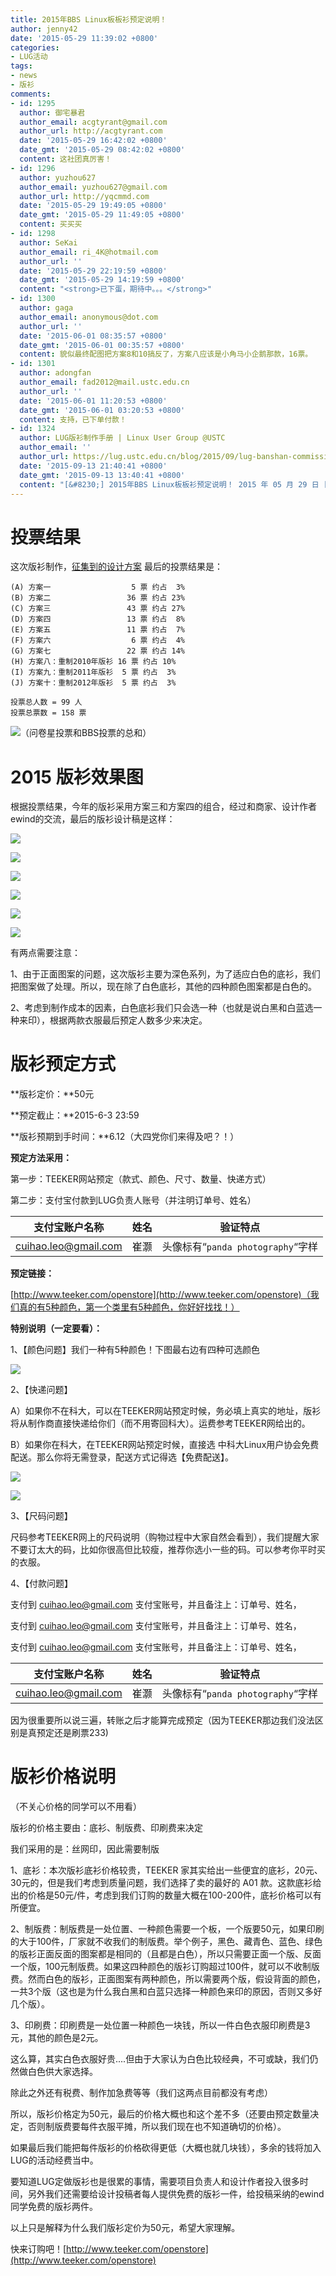 ```yaml
---
title: 2015年BBS Linux板板衫预定说明！
author: jenny42
date: '2015-05-29 11:39:02 +0800'
categories:
- LUG活动
tags:
- news
- 版衫
comments:
- id: 1295
  author: 御宅暴君
  author_email: acgtyrant@gmail.com
  author_url: http://acgtyrant.com
  date: '2015-05-29 16:42:02 +0800'
  date_gmt: '2015-05-29 08:42:02 +0800'
  content: 这社团真厉害！
- id: 1296
  author: yuzhou627
  author_email: yuzhou627@gmail.com
  author_url: http://yqcmmd.com
  date: '2015-05-29 19:49:05 +0800'
  date_gmt: '2015-05-29 11:49:05 +0800'
  content: 买买买
- id: 1298
  author: SeKai
  author_email: ri_4K@hotmail.com
  author_url: ''
  date: '2015-05-29 22:19:59 +0800'
  date_gmt: '2015-05-29 14:19:59 +0800'
  content: "<strong>已下蛋，期待中。。。</strong>"
- id: 1300
  author: gaga
  author_email: anonymous@dot.com
  author_url: ''
  date: '2015-06-01 08:35:57 +0800'
  date_gmt: '2015-06-01 00:35:57 +0800'
  content: 貌似最终配图把方案8和10搞反了，方案八应该是小角马小企鹅那款，16票。
- id: 1301
  author: adongfan
  author_email: fad2012@mail.ustc.edu.cn
  author_url: ''
  date: '2015-06-01 11:20:53 +0800'
  date_gmt: '2015-06-01 03:20:53 +0800'
  content: 支持，已下单付款！
- id: 1324
  author: LUG版衫制作手册 | Linux User Group @USTC
  author_email: ''
  author_url: https://lug.ustc.edu.cn/blog/2015/09/lug-banshan-commission-guide/
  date: '2015-09-13 21:40:41 +0800'
  date_gmt: '2015-09-13 13:40:41 +0800'
  content: "[&#8230;] 2015年BBS Linux板板衫预定说明！ 2015 年 05 月 29 日 [&#8230;]"
---
```

# 投票结果

这次版衫制作，[征集到的设计方案](https://lug.ustc.edu.cn/blog/2015/05/2015-linux-user-group-banshan/) 最后的投票结果是：

```
(A) 方案一                  5 票 约占  3%
(B) 方案二                 36 票 约占 23%
(C) 方案三                 43 票 约占 27%
(D) 方案四                 13 票 约占  8%
(E) 方案五                 11 票 约占  7%
(F) 方案六                  6 票 约占  4%
(G) 方案七                 22 票 约占 14%
(H) 方案八：重制2010年版衫 16 票 约占 10%
(I) 方案九：重制2011年版衫  5 票 约占  3%
(J) 方案十：重制2012年版衫  5 票 约占  3%

投票总人数 = 99 人 
投票总票数 = 158 票
```

![（问卷星投票和BBS投票的总和）](https://ftp.lug.ustc.edu.cn/wp-content/uploads/2015/05/合集.png)

# 2015 版衫效果图

根据投票结果，今年的版衫采用方案三和方案四的组合，经过和商家、设计作者ewind的交流，最后的版衫设计稿是这样：

![](https://ftp.lug.ustc.edu.cn/wp-content/uploads/2015/05/效果图-2-中科大-03.jpg)

![](https://ftp.lug.ustc.edu.cn/wp-content/uploads/2015/05/效果图-2-中科大-05.jpg)

![](https://ftp.lug.ustc.edu.cn/wp-content/uploads/2015/05/效果图-2-中科大-01.jpg)

![](https://ftp.lug.ustc.edu.cn/wp-content/uploads/2015/05/效果图-2-中科大-04.jpg)

![](https://ftp.lug.ustc.edu.cn/wp-content/uploads/2015/05/效果图-2-中科大-02.jpg)

![](https://ftp.lug.ustc.edu.cn/wp-content/uploads/2015/05/中科效果图-2-大-06.jpg)

有两点需要注意：

1、由于正面图案的问题，这次版衫主要为深色系列，为了适应白色的底衫，我们把图案做了处理。所以，现在除了白色底衫，其他的四种颜色图案都是白色的。

2、考虑到制作成本的因素，白色底衫我们只会选一种（也就是说白黑和白蓝选一种来印），根据两款衣服最后预定人数多少来决定。

# 版衫预定方式

**版衫定价：**50元

**预定截止：**2015-6-3 23:59

**版衫预期到手时间：**6.12（大四党你们来得及吧？！）

**预定方法采用：**

第一步：TEEKER网站预定（款式、颜色、尺寸、数量、快递方式）

第二步：支付宝付款到LUG负责人账号（并注明订单号、姓名）

| 支付宝账户名称 | 姓名 | 验证特点 |
|----|----|----|
| cuihao.leo@gmail.com | 崔灏 | 头像标有“`panda photography`“字样 |

**预定链接：**

[http://www.teeker.com/openstore](http://www.teeker.com/openstore)（我们真的有5种颜色，第一个类里有5种颜色，你好好找找！）

**特别说明（一定要看）：**

1、【颜色问题】我们一种有5种颜色！下图最右边有四种可选颜色

![](https://ftp.lug.ustc.edu.cn/wp-content/uploads/2015/05/QQ图片20150529131345.png)

2、【快递问题】

A）如果你不在科大，可以在TEEKER网站预定时候，务必填上真实的地址，版衫将从制作商直接快递给你们（而不用寄回科大）。运费参考TEEKER网给出的。

B）如果你在科大，在TEEKER网站预定时候，直接选 中科大Linux用户协会免费配送。那么你将无需登录，配送方式记得选【免费配送】。

![](https://ftp.lug.ustc.edu.cn/wp-content/uploads/2015/05/QQ图片20150529120521.png)

![](https://ftp.lug.ustc.edu.cn/wp-content/uploads/2015/05/QQ图片20150529120843.png)

3、【尺码问题】

尺码参考TEEKER网上的尺码说明（购物过程中大家自然会看到），我们提醒大家不要订太大的码，比如你很高但比较瘦，推荐你选小一些的码。可以参考你平时买的衣服。

4、【付款问题】

支付到 cuihao.leo@gmail.com 支付宝账号，并且备注上：订单号、姓名，

支付到 cuihao.leo@gmail.com 支付宝账号，并且备注上：订单号、姓名，

支付到 cuihao.leo@gmail.com 支付宝账号，并且备注上：订单号、姓名，

| 支付宝账户名称 | 姓名 | 验证特点 |
|----|----|----|
| cuihao.leo@gmail.com | 崔灏 | 头像标有“`panda photography`“字样 |

因为很重要所以说三遍，转账之后才能算完成预定（因为TEEKER那边我们没法区别是真预定还是刷票233)

# 版衫价格说明

（不关心价格的同学可以不用看）

版衫的价格主要由：底衫、制版费、印刷费来决定

我们采用的是：丝网印，因此需要制版

1、底衫：本次版衫底衫价格较贵，TEEKER 家其实给出一些便宜的底衫，20元、30元的，但是我们考虑到质量问题，我们选择了卖的最好的 A01 款。这款底衫给出的价格是50元/件，考虑到我们订购的数量大概在100-200件，底衫价格可以有所便宜。

2、制版费：制版费是一处位置、一种颜色需要一个板，一个版要50元，如果印刷的大于100件，厂家就不收我们的制版费。举个例子，黑色、藏青色、蓝色、绿色的版衫正面反面的图案都是相同的（且都是白色），所以只需要正面一个版、反面一个版，100元制版费。如果这四种颜色的版衫订购超过100件，就可以不收制版费。然而白色的版衫，正面图案有两种颜色，所以需要两个版，假设背面的颜色，一共3个版（这也是为什么我白黑和白蓝只选择一种颜色来印的原因，否则又多好几个版）。

3、印刷费：印刷费是一处位置一种颜色一块钱，所以一件白色衣服印刷费是3元，其他的颜色是2元。

这么算，其实白色衣服好贵....但由于大家认为白色比较经典，不可或缺，我们仍然做白色供大家选择。

除此之外还有税费、制作加急费等等（我们这两点目前都没有考虑）

所以，版衫价格定为50元，最后的价格大概也和这个差不多（还要由预定数量决定，否则制版费要每件衣服平摊，所以我们现在也不知道确切的价格）。

如果最后我们能把每件版衫的价格砍得更低（大概也就几块钱），多余的钱将加入LUG的活动经费当中。

要知道LUG定做版衫也是很累的事情，需要项目负责人和设计作者投入很多时间，另外我们还需要给设计投稿者每人提供免费的版衫一件，给投稿采纳的ewind同学免费的版衫两件。

以上只是解释为什么我们版衫定价为50元，希望大家理解。

快来订购吧！[http://www.teeker.com/openstore](http://www.teeker.com/openstore)
